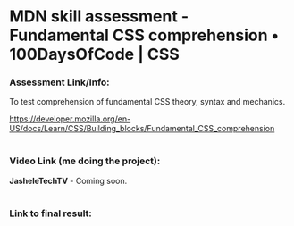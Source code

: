 # MDN skill assessment - Fundamental CSS comprehension • 100DaysOfCode | CSS 


### Assessment Link/Info:
To test comprehension of fundamental CSS theory, syntax and mechanics.
<br />

https://developer.mozilla.org/en-US/docs/Learn/CSS/Building_blocks/Fundamental_CSS_comprehension
<br /><br />


### Video Link (me doing the project):

**JasheleTechTV** - Coming soon.
<br /><br />


### Link to final result:


